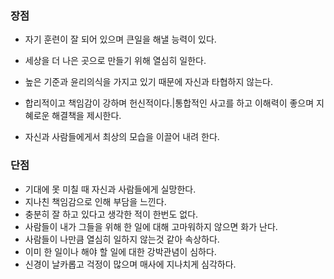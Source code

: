 ### 장점

- 자기 훈련이 잘 되어 있으며 큰일을 해낼 능력이 있다.

- 세상을 더 나은 곳으로 만들기 위해 열심히 일한다.
- 높은 기준과 윤리의식을 가지고 있기 때문에 자신과 타협하지 않는다.
- 합리적이고 책임감이 강하며 헌신적이다.|통합적인 사고를 하고 이해력이 좋으며 지혜로운 해결책을 제시한다.
- 자신과 사람들에게서 최상의 모습을 이끌어 내려 한다.



### 단점

- 기대에 못 미칠 때 자신과 사람들에게 실망한다.
- 지나친 책임감으로 인해 부담을 느낀다.
- 충분히 잘 하고 있다고 생각한 적이 한번도 없다.
- 사람들이 내가 그들을 위해 한 일에 대해 고마워하지 않으면 화가 난다.
- 사람들이 나만큼 열심히 일하지 않는것 같아 속상하다.
- 이미 한 일이나 해야 할 일에 대한 강박관념이 심하다.
- 신경이 날카롭고 걱정이 많으며 매사에 지나치게 심각하다.